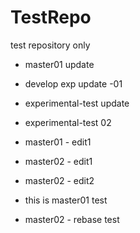 TestRepo
========

test repository only
- master01 update

- develop exp update -01
- experimental-test update
- experimental-test 02

- master01 - edit1
- master02 - edit1
- master02 - edit2

- this is master01 test
- master02 - rebase test

